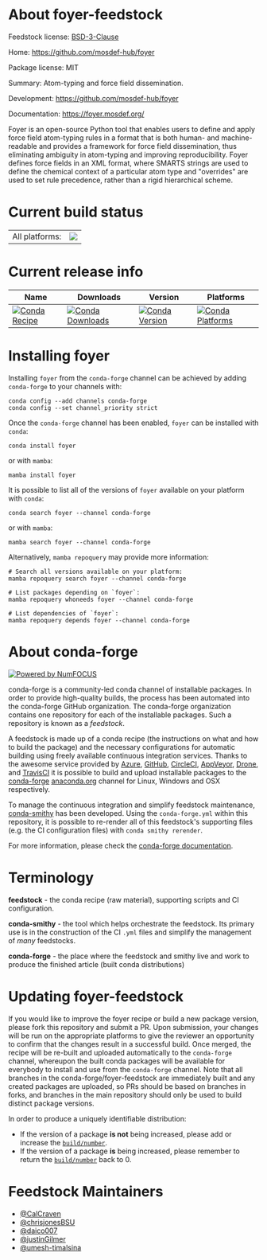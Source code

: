 About foyer-feedstock
=====================

Feedstock license: [BSD-3-Clause](https://github.com/conda-forge/foyer-feedstock/blob/main/LICENSE.txt)

Home: https://github.com/mosdef-hub/foyer

Package license: MIT

Summary: Atom-typing and force field dissemination.

Development: https://github.com/mosdef-hub/foyer

Documentation: https://foyer.mosdef.org/

Foyer is an open-source Python tool that enables users to define and apply
force field atom-typing rules in a format that is both human- and
machine-readable and provides a framework for force field dissemination,
thus eliminating ambiguity in atom-typing and improving reproducibility.
Foyer defines force fields in an XML format, where SMARTS strings are used
to define the chemical context of a particular atom type and "overrides"
are used to set rule precedence, rather than a rigid hierarchical scheme.


Current build status
====================


<table><tr><td>All platforms:</td>
    <td>
      <a href="https://dev.azure.com/conda-forge/feedstock-builds/_build/latest?definitionId=11432&branchName=main">
        <img src="https://dev.azure.com/conda-forge/feedstock-builds/_apis/build/status/foyer-feedstock?branchName=main">
      </a>
    </td>
  </tr>
</table>

Current release info
====================

| Name | Downloads | Version | Platforms |
| --- | --- | --- | --- |
| [![Conda Recipe](https://img.shields.io/badge/recipe-foyer-green.svg)](https://anaconda.org/conda-forge/foyer) | [![Conda Downloads](https://img.shields.io/conda/dn/conda-forge/foyer.svg)](https://anaconda.org/conda-forge/foyer) | [![Conda Version](https://img.shields.io/conda/vn/conda-forge/foyer.svg)](https://anaconda.org/conda-forge/foyer) | [![Conda Platforms](https://img.shields.io/conda/pn/conda-forge/foyer.svg)](https://anaconda.org/conda-forge/foyer) |

Installing foyer
================

Installing `foyer` from the `conda-forge` channel can be achieved by adding `conda-forge` to your channels with:

```
conda config --add channels conda-forge
conda config --set channel_priority strict
```

Once the `conda-forge` channel has been enabled, `foyer` can be installed with `conda`:

```
conda install foyer
```

or with `mamba`:

```
mamba install foyer
```

It is possible to list all of the versions of `foyer` available on your platform with `conda`:

```
conda search foyer --channel conda-forge
```

or with `mamba`:

```
mamba search foyer --channel conda-forge
```

Alternatively, `mamba repoquery` may provide more information:

```
# Search all versions available on your platform:
mamba repoquery search foyer --channel conda-forge

# List packages depending on `foyer`:
mamba repoquery whoneeds foyer --channel conda-forge

# List dependencies of `foyer`:
mamba repoquery depends foyer --channel conda-forge
```


About conda-forge
=================

[![Powered by
NumFOCUS](https://img.shields.io/badge/powered%20by-NumFOCUS-orange.svg?style=flat&colorA=E1523D&colorB=007D8A)](https://numfocus.org)

conda-forge is a community-led conda channel of installable packages.
In order to provide high-quality builds, the process has been automated into the
conda-forge GitHub organization. The conda-forge organization contains one repository
for each of the installable packages. Such a repository is known as a *feedstock*.

A feedstock is made up of a conda recipe (the instructions on what and how to build
the package) and the necessary configurations for automatic building using freely
available continuous integration services. Thanks to the awesome service provided by
[Azure](https://azure.microsoft.com/en-us/services/devops/), [GitHub](https://github.com/),
[CircleCI](https://circleci.com/), [AppVeyor](https://www.appveyor.com/),
[Drone](https://cloud.drone.io/welcome), and [TravisCI](https://travis-ci.com/)
it is possible to build and upload installable packages to the
[conda-forge](https://anaconda.org/conda-forge) [anaconda.org](https://anaconda.org/)
channel for Linux, Windows and OSX respectively.

To manage the continuous integration and simplify feedstock maintenance,
[conda-smithy](https://github.com/conda-forge/conda-smithy) has been developed.
Using the ``conda-forge.yml`` within this repository, it is possible to re-render all of
this feedstock's supporting files (e.g. the CI configuration files) with ``conda smithy rerender``.

For more information, please check the [conda-forge documentation](https://conda-forge.org/docs/).

Terminology
===========

**feedstock** - the conda recipe (raw material), supporting scripts and CI configuration.

**conda-smithy** - the tool which helps orchestrate the feedstock.
                   Its primary use is in the construction of the CI ``.yml`` files
                   and simplify the management of *many* feedstocks.

**conda-forge** - the place where the feedstock and smithy live and work to
                  produce the finished article (built conda distributions)


Updating foyer-feedstock
========================

If you would like to improve the foyer recipe or build a new
package version, please fork this repository and submit a PR. Upon submission,
your changes will be run on the appropriate platforms to give the reviewer an
opportunity to confirm that the changes result in a successful build. Once
merged, the recipe will be re-built and uploaded automatically to the
`conda-forge` channel, whereupon the built conda packages will be available for
everybody to install and use from the `conda-forge` channel.
Note that all branches in the conda-forge/foyer-feedstock are
immediately built and any created packages are uploaded, so PRs should be based
on branches in forks, and branches in the main repository should only be used to
build distinct package versions.

In order to produce a uniquely identifiable distribution:
 * If the version of a package **is not** being increased, please add or increase
   the [``build/number``](https://docs.conda.io/projects/conda-build/en/latest/resources/define-metadata.html#build-number-and-string).
 * If the version of a package **is** being increased, please remember to return
   the [``build/number``](https://docs.conda.io/projects/conda-build/en/latest/resources/define-metadata.html#build-number-and-string)
   back to 0.

Feedstock Maintainers
=====================

* [@CalCraven](https://github.com/CalCraven/)
* [@chrisjonesBSU](https://github.com/chrisjonesBSU/)
* [@daico007](https://github.com/daico007/)
* [@justinGilmer](https://github.com/justinGilmer/)
* [@umesh-timalsina](https://github.com/umesh-timalsina/)

